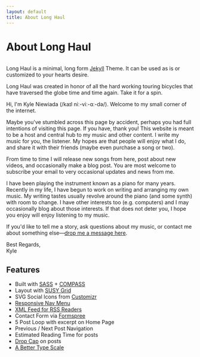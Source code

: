 ```yaml
---
layout: default
title: About Long Haul
---
```


<div class="post">
	<h1 class="pageTitle">About Long Haul</h1>
	<img src="{{ site.url }}/assets/img/touring.jpg" alt="">
	<p class="intro">Long Haul is a minimal, long form <a href="http://jekyllrb.com">Jekyll</a> Theme. It can be used as is or customized to your hearts desire.</p>
	<p>Long Haul was created in honor of all the hard working touring bicycles that have traversed the globe time and time again. Take it for a spin.</p>

<p>Hi, I'm Kyle Niewiada (/kaɪl niː-viː-ɑː-də/). Welcome to my small corner of the internet. </p>
<p>Maybe you've stumbled across this page by accident, perhaps you had full intentions of visiting this page. If you have, thank you! This website is meant to be a host and central hub to my music and other content. I write my music for you, the listener. My hopes are that people will enjoy what I do, and share it with their friends (maybe even purchase a song or two). </p>
<p>From time to time I will release new songs from here, post about new videos, and occasionally make a blog post.  You are most welcome to subscribe your email to very occasional updates and news from me.</p>
<p>I have been playing the instrument known as a piano for many years. Recently in my life, I have begun to work on writing and arranging my own music. My writing tastes usually revolve around the piano (and some synth) with room to change. I have other interests too (e.g. computers) and I may occasionally blog about those interests. If that does not deter you, I hope you enjoy will enjoy listening to my music. </p>
<p>If you'd like to tell me a story, ask questions about my music, or contact me about something else—<a href="/contact.html">drop me a message here</a>.</p>
<p>Best Regards,<br />
Kyle</p>
	<h2>Features</h2>
	<ul>
		<li>Built with <a href="http://sass-lang.com/">SASS</a> + <a href="http://compass-style.org/">COMPASS</a></li>
  		<li>Layout with <a href="http://susy.oddbird.net/">SUSY Grid</a></li>
  		<li>SVG Social Icons from <a href="http://customizr.net/icons/">Customizr</a></li>
  		<li><a href="http://responsive-nav.com/">Responsive Nav Menu</a></li>
  		<li><a href="https://github.com/snaptortoise/jekyll-rss-feeds">XML Feed for RSS Readers</a></li>
  		<li>Contact Form via <a href="http://formspree.io/">Formspree</a></li>
      <li>5 Post Loop with excerpt on Home Page</li>
  		<li>Previous / Next Post Navigation</li>
      <li>Estimated Reading Time for posts</li>
  		<li><a href="https://github.com/adobe-webplatform/dropcap.js">Drop Cap</a> on posts</li>
  		<li><a href="http://typecast.com/blog/a-more-modern-scale-for-web-typography">A Better Type Scale</a></li>
  	</ul>
</div>
